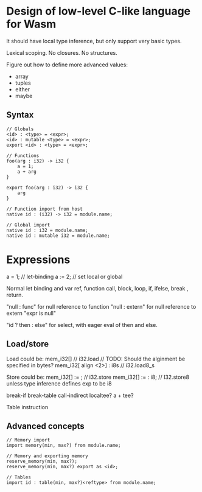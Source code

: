 # Design of low-level C-like language for Wasm

It should have local type inference, but only support very basic types.

Lexical scoping. No closures. No structures.

Figure out how to define more advanced values:
- array
- tuples
- either
- maybe

## Syntax

	// Globals
	<id> : <type> = <expr>;
	<id> : mutable <type> = <expr>;
	export <id> : <type> = <expr>;

	// Functions
	foo(arg : i32) -> i32 {
		a = 1;
		a + arg
	}

	export foo(arg : i32) -> i32 {
		arg
	}

	// Function import from host
	native id : (i32) -> i32 = module.name;

	// Global import
	native id : i32 = module.name;
	native id : mutable i32 = module.name;

# Expressions

a = 1; // let-binding
a := 2; // set local or global

Normal let binding and var ref, function call, block, loop, if, ifelse, 
break <n>, return.

"null : func" for null reference to function
"null : extern" for null reference to extern
"expr is null"

"id ? then : else" for select, with eager eval of then and else.


## Load/store

Load could be:
	mem_i32[<offset>]					// i32.load
	// TODO: Should the alginment be specified in bytes?
	mem_i32[<offset> align <2>] : i8s	// i32.load8_s	

Store could be:
	mem_i32[<offset>] := <exp>;			// i32.store
	mem_i32[<offset>] := <exp> : i8;	// I32.store8 unless type inference defines exp to be i8



break-if
break-table
call-indirect
localtee? a + tee?

Table instruction

## Advanced concepts

	// Memory import
	import memory(min, max?) from module.name;

	// Memory and exporting memory
	reserve_memory(min, max?);
	reserve_memory(min, max?) export as <id>;

	// Tables
	import id : table(min, max?)<reftype> from module.name;
